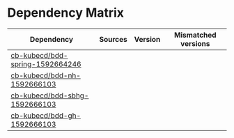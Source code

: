 # Dependency Matrix

Dependency | Sources | Version | Mismatched versions
---------- | ------- | ------- | -------------------
[cb-kubecd/bdd-spring-1592664246](https://github.com/cb-kubecd/bdd-spring-1592664246.git) |  | []() | 
[cb-kubecd/bdd-nh-1592666103](https://github.com/cb-kubecd/bdd-nh-1592666103.git) |  | []() | 
[cb-kubecd/bdd-sbhg-1592666103](https://github.com/cb-kubecd/bdd-sbhg-1592666103.git) |  | []() | 
[cb-kubecd/bdd-gh-1592666103](https://github.com/cb-kubecd/bdd-gh-1592666103.git) |  | []() | 
